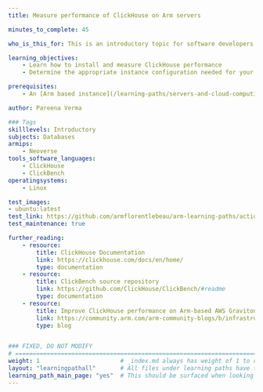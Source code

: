```yaml
---
title: Measure performance of ClickHouse on Arm servers

minutes_to_complete: 45

who_is_this_for: This is an introductory topic for software developers who want to use ClickHouse on Arm-based cloud instances.

learning_objectives:
    - Learn how to install and measure ClickHouse performance
    - Determine the appropriate instance configuration needed for your workloads

prerequisites:
    - An [Arm based instance](/learning-paths/servers-and-cloud-computing/csp/) from a cloud service provider or an on-premise Arm server.

author: Pareena Verma

### Tags
skilllevels: Introductory
subjects: Databases
armips:
    - Neoverse
tools_software_languages:
    - ClickHouse
    - ClickBench
operatingsystems:
    - Linux

test_images:
- ubuntu:latest
test_link: https://github.com/armflorentlebeau/arm-learning-paths/actions/runs/4312122327
test_maintenance: true

further_reading:
    - resource:
        title: ClickHouse Documentation
        link: https://clickhouse.com/docs/en/home/
        type: documentation
    - resource:
        title: ClickBench source repository
        link: https://github.com/ClickHouse/ClickBench/#readme
        type: documentation
    - resource:
        title: Improve ClickHouse performance on Arm-based AWS Graviton3 servers
        link: https://community.arm.com/arm-community-blogs/b/infrastructure-solutions-blog/posts/improve-clickhouse-performance-up-to-26-by-using-aws-graviton3
        type: blog


### FIXED, DO NOT MODIFY
# ================================================================================
weight: 1                       # _index.md always has weight of 1 to order correctly
layout: "learningpathall"       # All files under learning paths have this same wrapper
learning_path_main_page: "yes"  # This should be surfaced when looking for related content. Only set for _index.md of learning path content.
---
```

